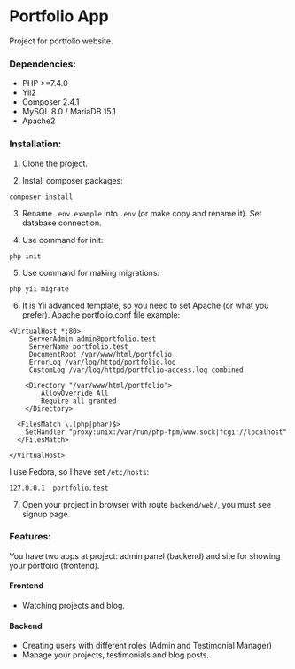 # Portfolio App
Project for portfolio website.

### Dependencies:

* PHP >=7.4.0
* Yii2
* Composer 2.4.1
* MySQL 8.0 / MariaDB 15.1
* Apache2

### Installation:

1. Clone the project.

2. Install composer packages:
```commandline
composer install
```
3. Rename `.env.example` into `.env` (or make copy and rename it). Set database connection.

4. Use command for init:
```commandline
php init
```
5. Use command for making migrations:
```commandline
php yii migrate
```
6. It is Yii advanced template, so you need to set Apache (or what you prefer). Apache portfolio.conf file example:
```
<VirtualHost *:80>
     ServerAdmin admin@portfolio.test
     ServerName portfolio.test
     DocumentRoot /var/www/html/portfolio
     ErrorLog /var/log/httpd/portfolio.log
     CustomLog /var/log/httpd/portfolio-access.log combined
    
    <Directory "/var/www/html/portfolio">
        AllowOverride All
        Require all granted  
    </Directory>
  
  <FilesMatch \.(php|phar)$>
    SetHandler "proxy:unix:/var/run/php-fpm/www.sock|fcgi://localhost"
  </FilesMatch>

</VirtualHost>
```

I use Fedora, so I have set `/etc/hosts`:
```
127.0.0.1  portfolio.test
```
7. Open your project in browser with route `backend/web/`, you must see signup page.

### Features:
You have two apps at project: admin panel (backend) and site for showing your portfolio (frontend).

#### Frontend
* Watching projects and blog.

#### Backend
* Creating users with different roles (Admin and Testimonial Manager)
* Manage your projects, testimonials and blog posts.
